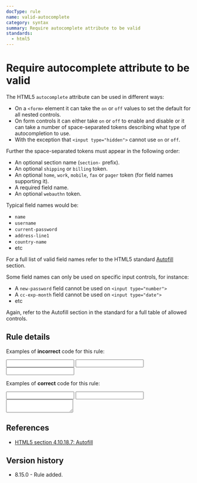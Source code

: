 ```yaml
---
docType: rule
name: valid-autocomplete
category: syntax
summary: Require autocomplete attribute to be valid
standards:
  - html5
---
```


# Require autocomplete attribute to be valid

The HTML5 `autocomplete` attribute can be used in different ways:

- On a `<form>` element it can take the `on` or `off` values to set the default for all nested controls.
- On form controls it can either take `on` or `off` to enable and disable or it can take a number of space-separated tokens describing what type of autocompletion to use.
- With the exception that `<input type="hidden">` cannot use `on` or `off`.

Further the space-separated tokens must appear in the following order:

- An optional section name (`section-` prefix).
- An optional `shipping` or `billing` token.
- An optional `home`, `work`, `mobile`, `fax` or `pager` token (for field names supporting it).
- A required field name.
- An optional `webauthn` token.

Typical field names would be:

- `name`
- `username`
- `current-password`
- `address-line1`
- `country-name`
- etc

For a full list of valid field names refer to the HTML5 standard [Autofill][html5-autofill] section.

Some field names can only be used on specific input controls, for instance:

- A `new-password` field cannot be used on `<input type="number">`
- A `cc-exp-month` field cannot be used on `<input type="date">`
- etc

Again, refer to the Autofill section in the standard for a full table of allowed controls.

## Rule details

Examples of **incorrect** code for this rule:

<validate name="incorrect" rules="valid-autocomplete">
    <input type="text" autocomplete="foo">
    <input type="text" autocomplete="name billing">
    <input type="text" autocomplete="street-address">
</validate>

Examples of **correct** code for this rule:

<validate name="correct" rules="valid-autocomplete">
    <input type="text" autocomplete="name">
    <input type="text" autocomplete="billing name">
    <textarea autocomplete="street-address"></textarea>
</validate>

## References

- [HTML5 section 4.10.18.7: Autofill][html5-autofill]

## Version history

- 8.15.0 - Rule added.

[html5-autofill]: https://html.spec.whatwg.org/multipage/form-control-infrastructure.html#autofill
